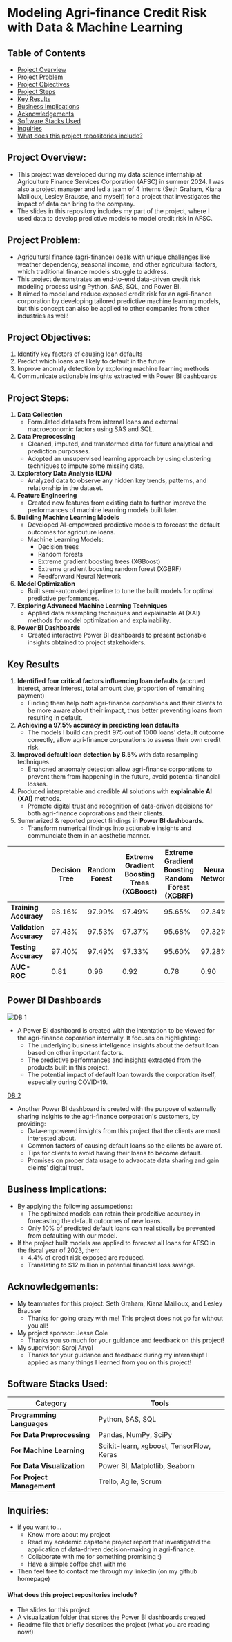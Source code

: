 # Modeling Agri-finance Credit Risk with Data & Machine Learning

## Table of Contents
- [Project Overview](#project-overview)
- [Project Problem](#project-problem)
- [Project Objectives](#project-objectives)
- [Project Steps](#project-steps)
- [Key Results](#key-results)
- [Business Implications](#business-implications)
- [Acknowledgements](#acknowledgements)
- [Software Stacks Used](#software-stacks-used)
- [Inquiries](#inquiries)
- [What does this project repositories include?](#what-does-this-project-repositories-include)


## Project Overview:
* This project was developed during my data science internship at Agriculture Finance Services Corporation (AFSC) in summer 2024. I was also a project manager and led a team of 4 interns (Seth Graham, Kiana Mailloux, Lesley Brausse, and myself) for a project that investigates the impact of data can bring to the company.
* The slides in this repository includes my part of the project, where I used data to develop predictive models to model credit risk in AFSC.

## Project Problem:
* Agricultural finance (agri-finance) deals with unique challenges like weather dependency, seasonal income, and other agricultural factors, which traditional finance models struggle to address.
* This project demonstrates an end-to-end data-driven credit risk modeling process using Python, SAS, SQL, and Power BI.
* It aimed to model and reduce exposed credit risk for an agri-finance corporation by developing tailored predictive machine learning models, but this concept can also be applied to other companies from other industries as well!

## Project Objectives:
1. Identify key factors of causing loan defaults
2. Predict which loans are likely to default in the future
3. Improve anomaly detection by exploring machine learning methods
4. Communicate actionable insights extracted with Power BI dashboards

## Project Steps:
1. **Data Collection**
     * Formulated datasets from internal loans and external macroeconomic factors using SAS and SQL.
2. **Data Preprocessing**
     * Cleaned, imputed, and transformed data for future analytical and prediction purposses.
     * Adopted an unsupervised learning approach by using clustering techniques to impute some missing data.
3. **Exploratory Data Analysis (EDA)**
     * Analyzed data to observe any hidden key trends, patterns, and relationship in the dataset.
4. **Feature Engineering**
     * Created new features from existing data to further improve the performances of machine learning models built later.
5. **Building Machine Learning Models**
     * Developed AI-empowered predictive models to forecast the default outcomes for agricuture loans.
     * Machine Learning Models:
         * Decision trees
         * Random forests
         * Extreme gradient boosting trees (XGBoost)
         * Extreme gradient boosting random forest (XGBRF)
         * Feedforward Neural Network
6. **Model Optimization**
     * Built semi-automated pipeline to tune the built models for optimal predictive performances.
7. **Exploring Advanced Machine Learning Techniques**
     * Applied data resampling techniques and explainable AI (XAI) methods for model optimization and explainability.
8. **Power BI Dashboards**
     * Created interactive Power BI dashboards to present actionable insights obtained to project stakeholders.

## Key Results
1. **Identified four critical factors influencing loan defaults** (accrued interest, arrear interest, total amount due, proportion of remaining payment)
     * Finding them help both agri-finance corporations and their clients to be more aware about their impact, thus better preventing loans from resulting in default.
3. **Achieving a 97.5% accuracy in predicting loan defaults**
     * The models I build can predit 975 out of 1000 loans' default outcome correctly, allow agri-finance corporations to assess their own credit risk.
5. **Improved default loan detection by 6.5%** with data resampling techniques.
     * Enahcned anaomaly detection allow agri-finance corporations to prevent them from happening in the future, avoid potential financial losses. 
7. Produced interpretable and credible AI solutions with **explainable AI (XAI)** methods.
     * Promote digital trust and recognition of data-driven decisions for both agri-finance coprorations and their clients.
9. Summarized & reported project findings in **Power BI dashboards**.
     * Transform numerical findings into actionable insights and communciate them in an aesthetic manner. 

|                          | Decision Tree | Random Forest | Extreme Gradient Boosting Trees (XGBoost) | Extreme Gradient Boosting Random Forest (XGBRF) | Neural Network |
|--------------------------|---------------|---------------|-------------------------------------------|--------------------------------------------------|----------------|
| **Training Accuracy**    | 98.16%        | 97.99%        | 97.49%                                    | 95.65%                                           | 97.34%         |
| **Validation Accuracy**  | 97.43%        | 97.53%        | 97.37%                                    | 95.68%                                           | 97.32%         |
| **Testing Accuracy**     | 97.40%        | 97.49%        | 97.33%                                    | 95.60%                                           | 97.28%         |
| **AUC-ROC**              | 0.81          | 0.96          | 0.92                                      | 0.78                                             | 0.90           |

## Power BI Dashboards
![DB 1](Power_BI_Visualziations/Summer_Project_Dashboard(AFSC).pptx.jpg)
* A Power BI dashboard is created with the intentation to be viewed for the agri-finance coporation internally. It focuses on highlighting:
    * The underlying business intellgence insights about the default loan based on other important factors.
    * The predictive performances and insights extracted from the products built in this project.
    * The potential impact of default loan towards the corporation itself, especially during COVID-19.

[DB 2](Power_BI_Visualziations/Summer_Project_Dashboard(AFSC).pptx.png)
* Another Power BI dashboard is created with the purpose of externally sharing insights to the agri-finance corporation's customers, by providing:
    * Data-empowered insights from this project that the clients are most interested about.
    * Common factors of causing default loans so the clients be aware of.
    * Tips for clients to avoid having their loans to become default.
    * Promises on proper data usage to advaocate data sharing and gain cleints' digital trust.
 
## Business Implications:
* By applying the following assumpetions:
   * The optimized models can retain their predcitive accuracy in forecasting the default outcomes of new loans.
   * Only 10% of predicted default loans can realistically be prevented from defaulting with our model.
* If the project built models are applied to forecast all loans for AFSC in the fiscal year of 2023, then:
    * 4.4% of credit risk exposed are reduced.
    * Translating to $12 million in potential financial loss savings.
 
## Acknowledgements:
* My teammates for this project: Seth Graham, Kiana Mailloux, and Lesley Brausse 
    * Thanks for going crazy with me! This project does not go far without you all!
* My project sponsor: Jesse Cole
    * Thanks you so much for your guidance and feedback on this project!
* My supervisor: Saroj Aryal
    * Thanks for your guidance and feedback during my internship! I applied as many things I learned from you on this project!

## Software Stacks Used:
| Category                  | Tools                                       |
|---------------------------|---------------------------------------------|
| **Programming Languages** | Python, SAS, SQL                           |
| **For Data Preprocessing**| Pandas, NumPy, SciPy                       |
| **For Machine Learning**  | Scikit-learn, xgboost, TensorFlow, Keras   |
| **For Data Visualization**| Power BI, Matplotlib, Seaborn              |
| **For Project Management**| Trello, Agile, Scrum                       |


## Inquiries:
* if you want to...
     * Know more about my project
     * Read my academic capstone project report that investigated the application of data-driven decision-making in agri-finance. 
     * Collaborate with me for something promising :)
     * Have a simple coffee chat with me
* Then feel free to contact me through my linkedin (on my github homepage)

#### What does this project repositories include?
* The slides for this project
* A visualization folder that stores the Power BI dashboards created
* Readme file that briefly describes the project (what you are reading now!)
